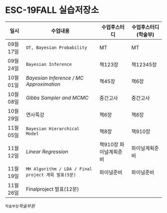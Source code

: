 # ESC-19FALL 실습저장소

| 일시      | 수업내용                                            | 수업후스터디           | 수업후스터디(학술부) |
| --------- | --------------------------------------------------- | ---------------------- | -------------------- |
| 09월 17일 | `OT, Bayesian Probability`                          | MT                     | MT                   |
| 09월 24일 | `Bayesian Inference`                                | 책123장                | 책12345장            |
| 10월 01일 | *Bayesian Inference / MC Approximation*             | 책45장                 | 책6장                |
| 10월 08일 | *Gibbs Sampler and MCMC*                            | 중간고사               | 중간고사             |
| 10월 29일 | 연사특강                                            | 책6장                  | 책8장                |
| 11월 05일 | `Bayesian Hierarchical Model`                       | 책8장                  | 책910장              |
| 11월 12일 | *Linear Regression*                                 | 책910장 파이널계획준비 | 파이널계획준비       |
| 11월 19일 | `MH Algorithm / LDA / Final project 계획 발표(5분)` | 파이널준비             | 파이널준비           |
| 11월 26일 | Finalproject 발표(12분)                             |                        |                      |

`학술부장`*학술부원*
